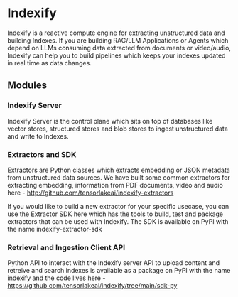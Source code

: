 # Indexify

Indexify is a reactive compute engine for extracting unstructured data and building Indexes. If you are building RAG/LLM Applications or Agents which depend on LLMs consuming data extracted from documents or video/audio, Indexify can help you to build pipelines which keeps your indexes updated in real time as data changes.

## Modules 
### Indexify Server
Indexify Server is the control plane which sits on top of databases like vector stores, structured stores and blob stores to ingest unstructured data and write to Indexes. 

### Extractors and SDK
Extractors are Python classes which extracts embedding or JSON metadata from unstructured data sources. We have built some common extractors for extracting embedding, information from PDF documents, video and audio here - http://github.com/tensorlakeai/indexify-extractors

If you would like to build a new extractor for your specific usecase, you can use the Extractor SDK here which has the tools to build, test and package extractors that can be used with Indexify. The SDK is available on PyPI with the name indexify-extractor-sdk

### Retrieval and Ingestion Client API 
Python API to interact with the Indexify server API to upload content and retreive and search indexes is available as a package on PyPI with the name indexify and the code lives here - https://github.com/tensorlakeai/indexify/tree/main/sdk-py 
